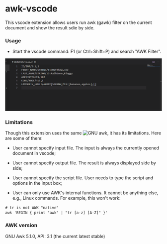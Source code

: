 # awk-vscode

This vscode extension allows users run awk (gawk) filter on the current document and show the result sdie by side.

### Usage
- Start the vscode command: F1 (or Ctrl+Shift+P) and search "AWK Filter".

![AWK Filter](https://raw.githubusercontent.com/petli-full/awk-vscode/master/images/demo.gif)

### Limitations
Though this extension uses the same ![GNU awk](https://www.gnu.org/software/gawk/), it has its limitations. Here are some of them:

- User cannot specify input file. The input is always the currently opened document in vscode;

- User cannot specify output file. The result is always displayed side by side;

- User cannot specify the script file. User needs to type the script and options in the input box;

- User can only use AWK's internal functions. It cannot be anything else, e.g., Linux commands. For example, this won't work:
```
# tr is not AWK "native"
awk 'BEGIN { print "awk" | "tr [a-z] [A-Z]" }'
```

### AWK version
GNU Awk 5.1.0, API: 3.1 (the current latest stable)

